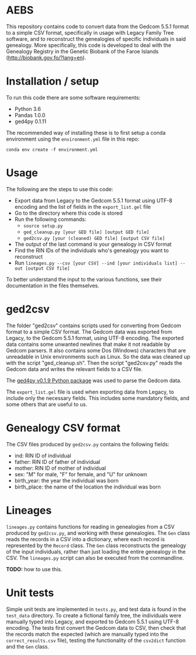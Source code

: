 # AEBS

This repository contains code to convert data from the Gedcom 5.5.1 format to a simple CSV format, specifically in usage with Legacy Family Tree software, and to reconstruct the genealogies of specific individuals in said genealogy. More specifically, this code is developed to deal with the Genealogy Registry in the Genetic Biobank of the Faroe Islands (http://biobank.gov.fo/?lang=en).

# Installation / setup

To run this code there are some software requirements:

* Python 3.6
* Pandas 1.0.0
* ged4py 0.1.11

The recommended way of installing these is to first setup a conda environment using the `environment.yml` file in this repo:

```
conda env create -f environment.yml
```

# Usage

The following are the steps to use this code:

* Export data from Legacy to the Gedcom 5.5.1 format using UTF-8 encoding and the list of fields in the `export_list.gel` file
* Go to the directory where this code is stored
* Run the following commands:
    * `source setup.py`
    * `ged_cleanup.py [your GED file] [output GED file]`
    * `ged2csv.py [your (cleaned) GED file] [output CSV file]`
* The output of the last command is your genealogy in CSV format
* Find the RIN IDs of the individuals who's genealogy you want to reconstruct
* Run `lineages.py --csv [your CSV] --ind [your individuals list] --out [output CSV file]`

To better understand the input to the various functions, see their documentation in the files themselves.


# ged2csv

The folder "ged2csv" contains scripts used for converting from Gedcom format to a simple CSV format. The Gedcom data was exported from Legacy, to the Gedcom 5.5.1 format, using UTF-8 encoding. The exported data contains some unwanted newlines that make it not readable by Gedcom parsers. It also contains some Dos (Windows) characters that are unreadable in Unix environments such as Linux. So the data was cleaned up with the script "ged_cleanup.sh". Then the script "ged2csv.py" reads the Gedcom data and writes the relevant fields to a CSV file.

The [ged4py v0.1.9 Python package](https://github.com/andy-z/ged4py) was used to parse the Gedcom data.

The `export_list.gel` file is used when exporting data from Legacy, to include only the necessary fields. This includes some mandatory fields, and some others that are useful to us.

# Genealogy CSV format

The CSV files produced by `ged2csv.py` contains the following fields:

* ind: RIN ID of individual
* father: RIN ID of father of individual
* mother: RIN ID of mother of individual
* sex: "M" for male, "F" for female, and "U" for unknown
* birth_year: the year the individual was born
* birth_place: the name of the location the individual was born

# Lineages

`lineages.py` contains functions for reading in genealogies from a CSV produced by `ged2csv.py`, and working with these genealogies. The `Gen` class reads the records in a CSV into a dictionary, where each record is represented by the `Record` class. The `Gen` class reconstructs the genealogy of the input individuals, rather than just loading the entire genealogy in the CSV. The `lineages.py` script can also be executed from the commandline.

**TODO:** how to use this.

# Unit tests

Simple unit tests are implemented in `tests.py`, and test data is found in the `test_data` directory. To create a fictional family tree, the individuals were manually typed into Legacy, and exported to Gedcom 5.5.1 using UTF-8 encoding. The tests first convert the Gedcom data to CSV, then check that the records match the expected (which are manually typed into the `correct_results.csv` file), testing the functionality of the `csv2dict` function and the `Gen` class.



